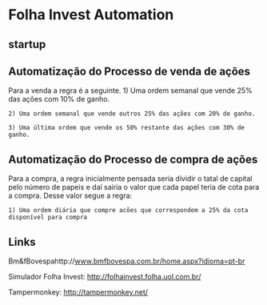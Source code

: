 # Folha Invest Automation

## startup

## Automatização do Processo de venda de ações

Para a venda a regra é a seguinte.
	1) Uma ordem semanal que vende 25% das ações com 10% de ganho.

	2) Uma ordem semanal que vende outros 25% das ações com 20% de ganho.
	
	3) Uma última ordem que vende os 50% restante das ações com 30% de ganho.

## Automatização do Processo de compra de ações

Para a compra, a regra inicialmente pensada seria dividir o tatal de capital pelo número de papeis e daí sairia o valor que cada papel teria de cota para a compra. Desse valor segue a regra:

	1) Uma ordem diária que compre acões que correspondem a 25% da cota disponível para compra

## Links
Bm&fBovespahttp://www.bmfbovespa.com.br/home.aspx?idioma=pt-br

Simulador Folha Invest: http://folhainvest.folha.uol.com.br/

Tampermonkey: http://tampermonkey.net/

